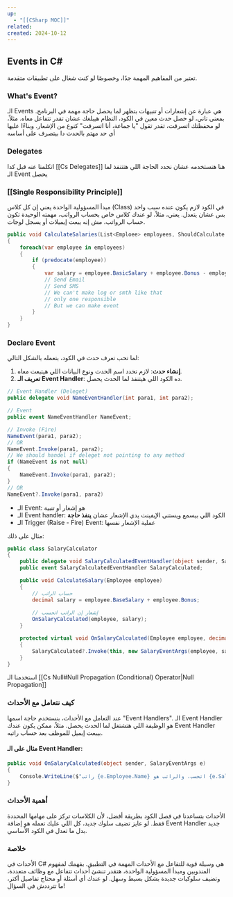 ```yaml
---
up:
  - "[[CSharp MOC]]"
related: 
created: 2024-10-12
---
```

## Events in C#

تعتبر من المفاهيم المهمة جدًا، وخصوصًا لو كنت شغال على تطبيقات متقدمة. 

### What's Event?

الـ Events هي عبارة عن إشعارات أو تنبيهات بتظهر لما يحصل حاجة مهمة في البرنامج. بمعنى تاني، لو حصل حدث معين في الكود، النظام هيبلغك عشان تقدر تتفاعل معاه. 
مثلاً، لو محفظتك اتسرقت، تقدر تقول "يا جماعة، أنا اتسرقت" كنوع من الإشعار.
وبناءًا عليها أي حد مهتم بالحدث دا بيتصرف على أساسه

### Delegates
اتكلمنا عنه قبل كدا [[Cs Delegates]]
هنا هنستخدمه عشان نحدد الحاجة اللي هتتنفذ لما الـ Event يحصل

### [[Single Responsibility Principle]]
مبدأ المسؤولية الواحدة يعني إن كل كلاس (Class) في الكود لازم يكون عنده سبب واحد بس عشان يتعدل. 
يعني، مثلاً، لو عندك كلاس خاص بحساب الرواتب، مهمته الوحيدة تكون حساب الرواتب، مش إنه يبعت إيميلات أو يسجل لوجات.

```cs
public void CalculateSalaries(List<Emploee> employees, ShouldCalculate predicate)
{
	foreach(var employee in employees)
	{
		if (predocate(employee))
		{
			var salary = employee.BasicSalary + employee.Bonus - employee.Deductions;
			// Send Email
			// Send SMS
			// We can't make log or smth like that
			// only one responsible
			// But we can make event
		}
	}
}
```
### Declare Event

لما تحب تعرف حدث في الكود، بتعمله بالشكل التالي:

1. **إنشاء حدث**: لازم تحدد اسم الحدث ونوع البيانات اللي هيتبعت معاه.
2. **تعريف الـ Event Handler**: ده الكود اللي هيتنفذ لما الحدث يحصل.

```cs
// Event Handler (Deleget)
public delegate void NameEventHandler(int para1, int para2);

// Event
public event NameEventHandler NameEvent;

// Invoke (Fire)
NameEvent(para1, para2);
// OR
NameEvent.Invoke(para1, para2);
// We should handel if deleget not pointing to any method
if (NameEvent is not null)
{
	NameEvent.Invoke(para1, para2);
}
// OR
NameEvent?.Invoke(para1, para2)
```
- الـ Event: هو إشعار أو تنبية
- الـ Event handler: الكود اللي بيسمع ويستنى الإيفينت يدي الإشعار عشان **ينفذ حاجة**
- الـ Trigger  (Raise - Fire) Event: عملية الإشعار نفسها

مثال على ذلك:
```csharp
public class SalaryCalculator
{
    public delegate void SalaryCalculatedEventHandler(object sender, SalaryEventArgs e);
    public event SalaryCalculatedEventHandler SalaryCalculated;

    public void CalculateSalary(Employee employee)
    {
        // حساب الراتب
        decimal salary = employee.BaseSalary + employee.Bonus;
        
        // إشعار إن الراتب اتحسب
        OnSalaryCalculated(employee, salary);
    }

    protected virtual void OnSalaryCalculated(Employee employee, decimal salary)
    {
        SalaryCalculated?.Invoke(this, new SalaryEventArgs(employee, salary));
    }
}
```
استخدمنا الـ [[Cs Null#Null Propagation (Conditional) Operator|Null Propagation]]
### كيف نتعامل مع الأحداث

عند التعامل مع الأحداث، بنستخدم حاجة اسمها "Event Handlers". الـ Event Handler هو الوظيفة اللي هتشتغل لما الحدث يحصل. مثلاً، ممكن يكون عندك Event Handler بيبعت إيميل للموظف بعد حساب راتبه.

#### مثال على الـ Event Handler:

```csharp
public void OnSalaryCalculated(object sender, SalaryEventArgs e)
{
    Console.WriteLine($"راتب {e.Employee.Name} اتحسب، والراتب هو {e.Salary}");
}
```

### أهمية الأحداث

الأحداث بتساعدنا في فصل الكود بطريقة أفضل، لأن الكلاسات تركز على مهامها المحددة فقط. لو عايز تضيف سلوك جديد، كل اللي عليك تعمله هو إضافة Event Handler جديد بدل ما تعدل في الكود الأساسي.

### خلاصة

الأحداث في C# هي وسيلة قوية للتفاعل مع الأحداث المهمة في التطبيق. بفهمك لمفهوم المندوبين ومبدأ المسؤولية الواحدة، هتقدر تنشئ أحداث تتفاعل مع وظائف متعددة، وتضيف سلوكيات جديدة بشكل بسيط وسهل. لو عندك أي أسئلة أو محتاج تفاصيل أكتر، ما تترددش في السؤال!